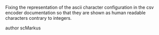 Fixing the representation of the ascii character configuration in the csv encoder documentation so
that they are shown as human readable characters contrary to integers.

author scMarkus
